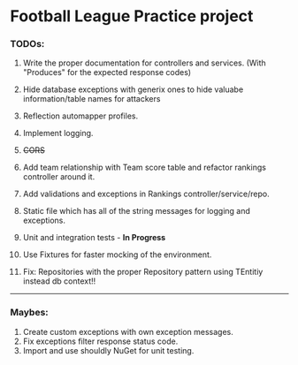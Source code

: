 #  Football League Practice project
	
### TODOs:
1. Write the proper documentation for controllers and services. (With "Produces" for the expected response codes) 
2. Hide database exceptions with generix ones to hide valuabe information/table names for attackers
3. Reflection automapper profiles.
4. Implement logging.
5. ~~CORS~~
6. Add team relationship with Team score table and refactor rankings controller around it.
7. Add validations and exceptions in Rankings controller/service/repo.
8. Static file which has all of the string messages for logging and exceptions.
9. Unit and integration tests - **In Progress**
10. Use Fixtures for faster mocking of the environment. 

11. Fix: Repositories with the proper Repository pattern using TEntitiy instead db context!!
------------------

### Maybes:
1. Create custom exceptions with own exception messages.
2. Fix exceptions filter response status code.
3. Import and use shouldly NuGet for unit testing. 

